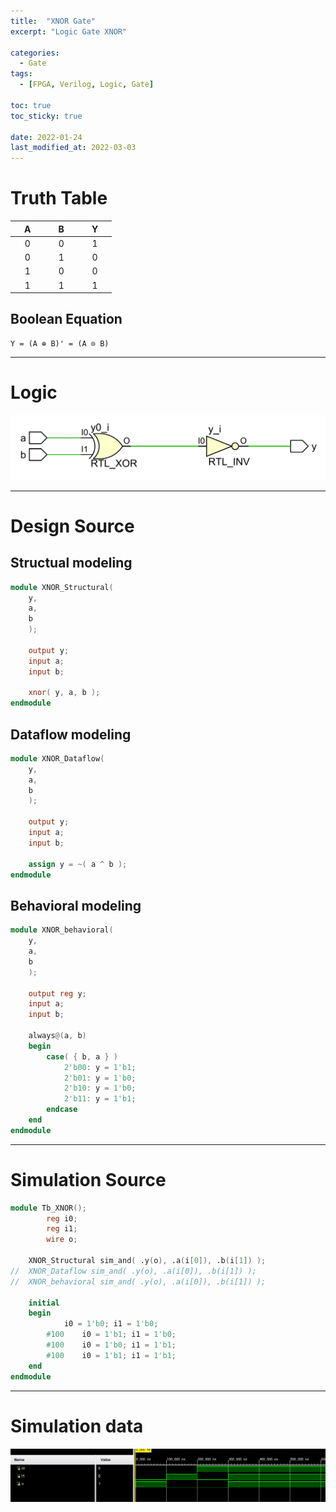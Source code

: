 ```yaml
---
title:  "XNOR Gate"
excerpt: "Logic Gate XNOR"

categories:
  - Gate
tags:
  - [FPGA, Verilog, Logic, Gate]

toc: true
toc_sticky: true
 
date: 2022-01-24
last_modified_at: 2022-03-03
---
```


# Truth Table

| &nbsp; &nbsp; A &nbsp; &nbsp; | &nbsp; &nbsp; B &nbsp; &nbsp; | &nbsp; &nbsp; Y &nbsp; &nbsp; |
|:---:|:---:|:---:|
|  0  |  0  |  1  |
|  0  |  1  |  0  |
|  1  |  0  |  0  |
|  1  |  1  |  1  |

## Boolean Equation

	Y = (A ⊕ B)' = (A ⊙ B) 

---

# Logic

![XNOR](/images/2022-01-24-XNOR_GATE/gate.png)

---

# Design Source

## Structual modeling

```verilog
module XNOR_Structural(
	y,
	a,
	b
	);
     
	output y;
	input a;
	input b;

	xnor( y, a, b );
endmodule
```

## Dataflow modeling

```verilog
module XNOR_Dataflow(
	y,
	a,
	b
	);
     
	output y;
	input a;
	input b;

	assign y = ~( a ^ b );
endmodule
```

## Behavioral modeling

```verilog
module XNOR_behavioral(
	y,
	a,
	b
	);
     
	output reg y;
	input a;
	input b;

	always@(a, b)
	begin
		case( { b, a } )
			2'b00: y = 1'b1;
			2'b01: y = 1'b0;
			2'b10: y = 1'b0;
			2'b11: y = 1'b1;
		endcase
	end
endmodule
```
---

# Simulation Source

```verilog
module Tb_XNOR();
     	reg i0;
        reg i1;
     	wire o;

	XNOR_Structural sim_and( .y(o), .a(i[0]), .b(i[1]) );
//	XNOR_Dataflow sim_and( .y(o), .a(i[0]), .b(i[1]) );
//	XNOR_behavioral sim_and( .y(o), .a(i[0]), .b(i[1]) );

	initial
	begin
			i0 = 1'b0; i1 = 1'b0;
		#100	i0 = 1'b1; i1 = 1'b0;
		#100 	i0 = 1'b0; i1 = 1'b1;
		#100 	i0 = 1'b1; i1 = 1'b1;
	end
endmodule
```
---

# Simulation data

![Tb_XNOR](/images/2022-01-24-XNOR_GATE/tb.png)
